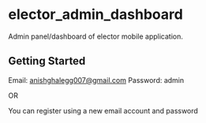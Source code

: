 # elector_admin_dashboard

Admin panel/dashboard of elector mobile application.

## Getting Started

Email: anishghalegg007@gmail.com
Password: admin

OR

You can register using a new email account and password
